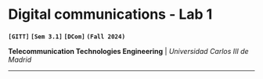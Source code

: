 # Digital communications - Lab 1
**`[GITT]` `[Sem 3.1]` `[DCom]` `(Fall 2024)`**

**Telecommunication Technologies Engineering** | *Universidad Carlos III de Madrid*

---
